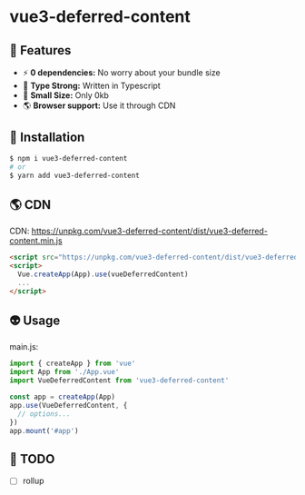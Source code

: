 # vue3-deferred-content


## 🚀 Features
- ⚡ **0 dependencies:** No worry about your bundle size
- 🦾 **Type Strong:** Written in Typescript
- 💪 **Small Size:** Only 0kb
- 🌎 **Browser support:** Use it through CDN

## 📎 Installation
```sh
$ npm i vue3-deferred-content
# or
$ yarn add vue3-deferred-content
```

## 🌎 CDN

CDN: https://unpkg.com/vue3-deferred-content/dist/vue3-deferred-content.min.js
```html
<script src="https://unpkg.com/vue3-deferred-content/dist/vue3-deferred-content.min.js"></script>
<script>
  Vue.createApp(App).use(vueDeferredContent)
  ...
</script>
```

## 👽 Usage

main.js:

```js
import { createApp } from 'vue'
import App from './App.vue'
import VueDeferredContent from 'vue3-deferred-content'

const app = createApp(App)
app.use(VueDeferredContent, {
  // options...
})
app.mount('#app')
```

## 📄 TODO
- [ ] rollup
